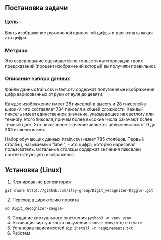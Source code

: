 ## Постановка задачи
### Цель
Взять изображение рукописной одиночной цифры и распознать какая это цифра.

### Метрики
Это соревнование оценивается по точности категоризации твоих предсказаний (процент изображений который вы получили правильно).
### Описание набора данных

Файлы данных train.csv и test.csv содержат полутоновые изображения цифр нарисованных от руки от нуля до девяти.

Каждое изображение имеет 28 пикселей в высоту и 28 пикселей в ширину, что составляет 784 пикселя в общей сложности. Каждый пиксель имеет единственное значение, указывающее на светлоту или темноту этого пикселя, причем более высокие числа означают более темный цвет. Это пиксельное значение является целым числом от 0 до 255 включительно.

Набор обучающих данных (train.csv) имеет 785 столбцов. Первый столбец, называемый "label", - это цифра, которую нарисовал пользователь. Остальные столбцы содержат значения пикселей соответствующего изображения.

## Установка (Linux)
1. Клонирование репозитория
```
git clone https://github.com/ilay-group/Digit_Recognizer-Kaggle-.git
```
2. Переход в директорию проекта
```
cd Digit_Recognizer-Kaggle-
```
3. Создание виртуального окружения
```python3 -m venv venv```
4. Активация виртуального окружения
```source venv/bin/activate```
5. Установка зависимостей
```pip install -r requirements.txt```
6. Работем
